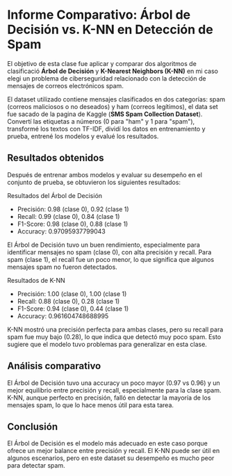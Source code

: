
# Informe Comparativo: Árbol de Decisión vs. K-NN en Detección de Spam

El objetivo de esta clase fue aplicar y comparar dos algoritmos de clasificació **Árbol de Decisión** y **K-Nearest Neighbors (K-NN)**  en mi caso elegi un problema de ciberseguridad relacionado con la detección de mensajes de correos electrónicos spam.

El dataset utilizado contiene mensajes clasificados en dos categorías: spam (correos maliciosos o no deseados) y ham (correos legítimos), el data set fue sacado de la pagina de Kaggle (**SMS Spam Collection Dataset**).
Convertí las etiquetas a números (0 para "ham" y 1 para "spam"), transformé los textos con TF-IDF, dividí los datos en entrenamiento y prueba, entrené los modelos y evalué los resultados.

## Resultados obtenidos

Después de entrenar ambos modelos y evaluar su desempeño en el conjunto de prueba, se obtuvieron los siguientes resultados:

Resultados del Árbol de Decisión
- Precisión: 0.98 (clase 0), 0.92 (clase 1)
- Recall: 0.99 (clase 0), 0.84 (clase 1)
- F1-Score: 0.98 (clase 0), 0.88 (clase 1)
- Accuracy: 0.97095937799043
  
El Árbol de Decisión tuvo un buen rendimiento, especialmente para identificar mensajes no spam (clase 0), con alta precisión y recall. Para spam (clase 1), el recall fue un poco menor, lo que significa que algunos mensajes spam no fueron detectados.

Resultados de K-NN
- Precisión: 1.00 (clase 0), 1.00 (clase 1)
- Recall: 0.88 (clase 0), 0.28 (clase 1)
- F1-Score: 0.94 (clase 0), 0.44 (clase 1)
- Accuracy: 0.961604748688995

K-NN mostró una precisión perfecta para ambas clases, pero su recall para spam fue muy bajo (0.28), lo que indica que detectó muy poco spam. Esto sugiere que el modelo tuvo problemas para generalizar en esta clase.


## Análisis comparativo

El Árbol de Decisión tuvo una accuracy un poco mayor (0.97 vs 0.96) y un mejor equilibrio entre precisión y recall, especialmente para la clase spam. K-NN, aunque perfecto en precisión, falló en detectar la mayoría de los mensajes spam, lo que lo hace menos útil para esta tarea. 

## Conclusión

El Árbol de Decisión es el modelo más adecuado en este caso porque ofrece un mejor balance entre precisión y recall. El K-NN puede ser útil en algunos escenarios, pero en este dataset su desempeño es mucho peor para detectar spam.

